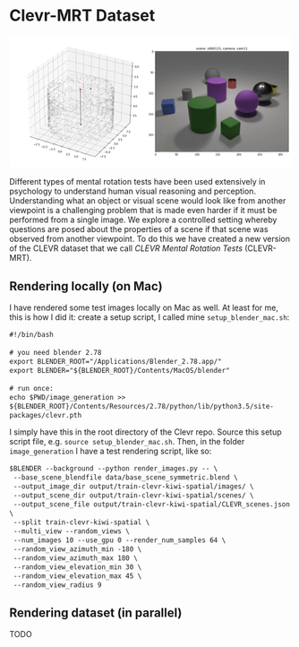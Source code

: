 # Clevr-MRT Dataset

<p align="center">
<img src="https://github.com/christopher-beckham/clevr-mrt-dataset-gen/blob/kiwi_v3/out.gif?raw=true" />
</p>

Different types of mental rotation tests have been used extensively in psychology to understand human visual reasoning and perception. Understanding what an object or visual scene would look like from another viewpoint is a challenging problem that is made even harder if it must be performed from a single image. We explore a controlled setting whereby questions are posed about the properties of a scene if that scene was observed from another viewpoint. To do this we have created a new version of the CLEVR dataset that we call _CLEVR Mental Rotation Tests_ (CLEVR-MRT).

## Rendering locally (on Mac)

I have rendered some test images locally on Mac as well. At least for me, this is how I did it: create a setup script, I called mine `setup_blender_mac.sh`:

```
#!/bin/bash

# you need blender 2.78
export BLENDER_ROOT="/Applications/Blender_2.78.app/"
export BLENDER="${BLENDER_ROOT}/Contents/MacOS/blender"

# run once:
echo $PWD/image_generation >> ${BLENDER_ROOT}/Contents/Resources/2.78/python/lib/python3.5/site-packages/clevr.pth
```

I simply have this in the root directory of the Clevr repo. Source this setup script file, e.g. `source setup_blender_mac.sh`. Then, in the folder `image_generation` I have a test rendering script, like so:

```
$BLENDER --background --python render_images.py -- \
 --base_scene_blendfile data/base_scene_symmetric.blend \
 --output_image_dir output/train-clevr-kiwi-spatial/images/ \
 --output_scene_dir output/train-clevr-kiwi-spatial/scenes/ \
 --output_scene_file output/train-clevr-kiwi-spatial/CLEVR_scenes.json \
 --split train-clevr-kiwi-spatial \
 --multi_view --random_views \
 --num_images 10 --use_gpu 0 --render_num_samples 64 \
 --random_view_azimuth_min -180 \
 --random_view_azimuth_max 180 \
 --random_view_elevation_min 30 \
 --random_view_elevation_max 45 \
 --random_view_radius 9
```

## Rendering dataset (in parallel)

TODO

